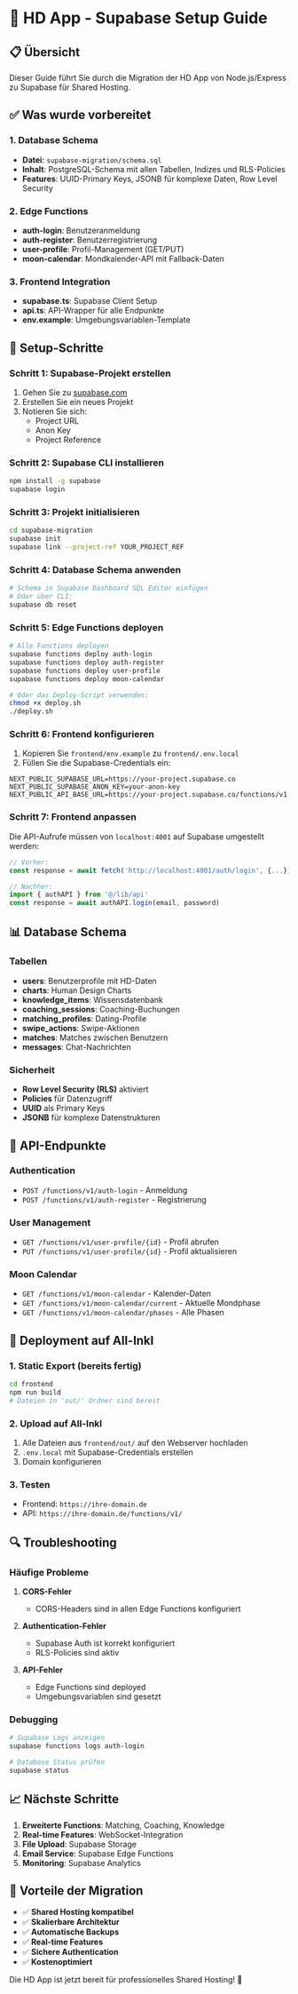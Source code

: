 # 🚀 HD App - Supabase Setup Guide

## 📋 Übersicht

Dieser Guide führt Sie durch die Migration der HD App von Node.js/Express zu Supabase für Shared Hosting.

## ✅ Was wurde vorbereitet

### 1. Database Schema

- **Datei**: `supabase-migration/schema.sql`
- **Inhalt**: PostgreSQL-Schema mit allen Tabellen, Indizes und RLS-Policies
- **Features**: UUID-Primary Keys, JSONB für komplexe Daten, Row Level Security

### 2. Edge Functions

- **auth-login**: Benutzeranmeldung
- **auth-register**: Benutzerregistrierung  
- **user-profile**: Profil-Management (GET/PUT)
- **moon-calendar**: Mondkalender-API mit Fallback-Daten

### 3. Frontend Integration

- **supabase.ts**: Supabase Client Setup
- **api.ts**: API-Wrapper für alle Endpunkte
- **env.example**: Umgebungsvariablen-Template

## 🚀 Setup-Schritte

### Schritt 1: Supabase-Projekt erstellen

1. Gehen Sie zu [supabase.com](https://supabase.com)
2. Erstellen Sie ein neues Projekt
3. Notieren Sie sich:
   - Project URL
   - Anon Key
   - Project Reference

### Schritt 2: Supabase CLI installieren

```bash
npm install -g supabase
supabase login
```

### Schritt 3: Projekt initialisieren

```bash
cd supabase-migration
supabase init
supabase link --project-ref YOUR_PROJECT_REF
```

### Schritt 4: Database Schema anwenden

```bash
# Schema in Supabase Dashboard SQL Editor einfügen
# Oder über CLI:
supabase db reset
```

### Schritt 5: Edge Functions deployen

```bash
# Alle Functions deployen
supabase functions deploy auth-login
supabase functions deploy auth-register
supabase functions deploy user-profile
supabase functions deploy moon-calendar

# Oder das Deploy-Script verwenden:
chmod +x deploy.sh
./deploy.sh
```

### Schritt 6: Frontend konfigurieren

1. Kopieren Sie `frontend/env.example` zu `frontend/.env.local`
2. Füllen Sie die Supabase-Credentials ein:

```env
NEXT_PUBLIC_SUPABASE_URL=https://your-project.supabase.co
NEXT_PUBLIC_SUPABASE_ANON_KEY=your-anon-key
NEXT_PUBLIC_API_BASE_URL=https://your-project.supabase.co/functions/v1
```

### Schritt 7: Frontend anpassen

Die API-Aufrufe müssen von `localhost:4001` auf Supabase umgestellt werden:

```typescript
// Vorher:
const response = await fetch('http://localhost:4001/auth/login', {...})

// Nachher:
import { authAPI } from '@/lib/api'
const response = await authAPI.login(email, password)
```

## 📊 Database Schema

### Tabellen

- **users**: Benutzerprofile mit HD-Daten
- **charts**: Human Design Charts
- **knowledge_items**: Wissensdatenbank
- **coaching_sessions**: Coaching-Buchungen
- **matching_profiles**: Dating-Profile
- **swipe_actions**: Swipe-Aktionen
- **matches**: Matches zwischen Benutzern
- **messages**: Chat-Nachrichten

### Sicherheit

- **Row Level Security (RLS)** aktiviert
- **Policies** für Datenzugriff
- **UUID** als Primary Keys
- **JSONB** für komplexe Datenstrukturen

## 🔧 API-Endpunkte

### Authentication

- `POST /functions/v1/auth-login` - Anmeldung
- `POST /functions/v1/auth-register` - Registrierung

### User Management

- `GET /functions/v1/user-profile/{id}` - Profil abrufen
- `PUT /functions/v1/user-profile/{id}` - Profil aktualisieren

### Moon Calendar

- `GET /functions/v1/moon-calendar` - Kalender-Daten
- `GET /functions/v1/moon-calendar/current` - Aktuelle Mondphase
- `GET /functions/v1/moon-calendar/phases` - Alle Phasen

## 🚀 Deployment auf All-Inkl

### 1. Static Export (bereits fertig)

```bash
cd frontend
npm run build
# Dateien in 'out/' Ordner sind bereit
```

### 2. Upload auf All-Inkl

1. Alle Dateien aus `frontend/out/` auf den Webserver hochladen
2. `.env.local` mit Supabase-Credentials erstellen
3. Domain konfigurieren

### 3. Testen

- Frontend: `https://ihre-domain.de`
- API: `https://ihre-domain.de/functions/v1/`

## 🔍 Troubleshooting

### Häufige Probleme

1. **CORS-Fehler**
   - CORS-Headers sind in allen Edge Functions konfiguriert

2. **Authentication-Fehler**
   - Supabase Auth ist korrekt konfiguriert
   - RLS-Policies sind aktiv

3. **API-Fehler**
   - Edge Functions sind deployed
   - Umgebungsvariablen sind gesetzt

### Debugging

```bash
# Supabase Logs anzeigen
supabase functions logs auth-login

# Database Status prüfen
supabase status
```

## 📈 Nächste Schritte

1. **Erweiterte Functions**: Matching, Coaching, Knowledge
2. **Real-time Features**: WebSocket-Integration
3. **File Upload**: Supabase Storage
4. **Email Service**: Supabase Edge Functions
5. **Monitoring**: Supabase Analytics

## 🎯 Vorteile der Migration

- ✅ **Shared Hosting kompatibel**
- ✅ **Skalierbare Architektur**
- ✅ **Automatische Backups**
- ✅ **Real-time Features**
- ✅ **Sichere Authentication**
- ✅ **Kostenoptimiert**

Die HD App ist jetzt bereit für professionelles Shared Hosting! 🚀
